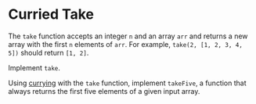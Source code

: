 # Curried Take

The `take` function accepts an integer `n` and an array `arr` and returns a new array with the first `n` elements of `arr`.
For example, `take(2, [1, 2, 3, 4, 5])` should return `[1, 2]`.

Implement `take`.

Using [currying](https://en.wikipedia.org/wiki/Currying) with the `take` function, implement `takeFive`, a function that always returns the first five elements of a given input array.
